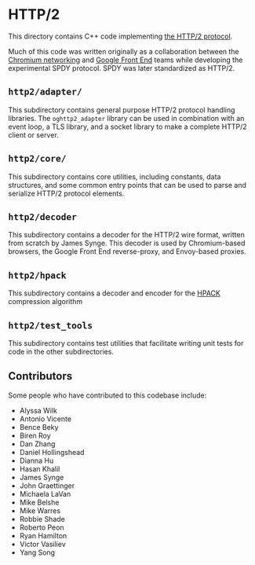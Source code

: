 # HTTP/2

This directory contains C++ code implementing
[the HTTP/2 protocol](https://www.rfc-editor.org/rfc/rfc9113.html).

Much of this code was written originally as a collaboration between the
[Chromium networking](https://www.chromium.org/developers/design-documents/network-stack/)
and
[Google Front End](https://cloud.google.com/docs/security/infrastructure/design#google-frontend-service)
teams while developing the experimental SPDY protocol. SPDY was later
standardized as HTTP/2.

## `http2/adapter/`

This subdirectory contains general purpose HTTP/2 protocol handling libraries.
The `oghttp2_adapter` library can be used in combination with an event loop, a
TLS library, and a socket library to make a complete HTTP/2 client or server.

## `http2/core/`

This subdirectory contains core utilities, including constants, data structures,
and some common entry points that can be used to parse and serialize HTTP/2
protocol elements.

## `http2/decoder`

This subdirectory contains a decoder for the HTTP/2 wire format, written from
scratch by James Synge. This decoder is used by Chromium-based browsers, the
Google Front End reverse-proxy, and Envoy-based proxies.

## `http2/hpack`

This subdirectory contains a decoder and encoder for the
[HPACK](https://datatracker.ietf.org/doc/html/rfc7541) compression algorithm

## `http2/test_tools`

This subdirectory contains test utilities that facilitate writing unit tests for
code in the other subdirectories.

## Contributors

Some people who have contributed to this codebase include:

*   Alyssa Wilk
*   Antonio Vicente
*   Bence Beky
*   Biren Roy
*   Dan Zhang
*   Daniel Hollingshead
*   Dianna Hu
*   Hasan Khalil
*   James Synge
*   John Graettinger
*   Michaela LaVan
*   Mike Belshe
*   Mike Warres
*   Robbie Shade
*   Roberto Peon
*   Ryan Hamilton
*   Victor Vasiliev
*   Yang Song
